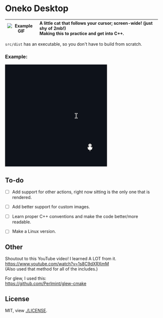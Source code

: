 # Oneko Desktop

|![Example GIF](./src/images/logo.ico)|A little cat that follows your cursor; screen-wide! (just shy of 2mb!)<br/>Making this to practice and get into C++.|
|:---:|:----|

`src/dist` has an executable, so you don't have to build from scratch.

### Example:
![GIF of the program.](./example.gif)

## To-do

- [ ] Add support for other actions, right now sitting is the only one that is rendered. 
- [ ] Add better support for custom images. 
- [ ] Learn proper C++ conventions and make the code better/more readable. 
- [ ] Make a Linux version.


## Other

Shoutout to this YouTube video! I learned A LOT from it. \
https://www.youtube.com/watch?v=1s8C9dXRXmM \
(Also used that method for all of the includes.)

For glew, I used this: \
https://github.com/Perlmint/glew-cmake

## License
MIT, view [./LICENSE](./LICENSE).